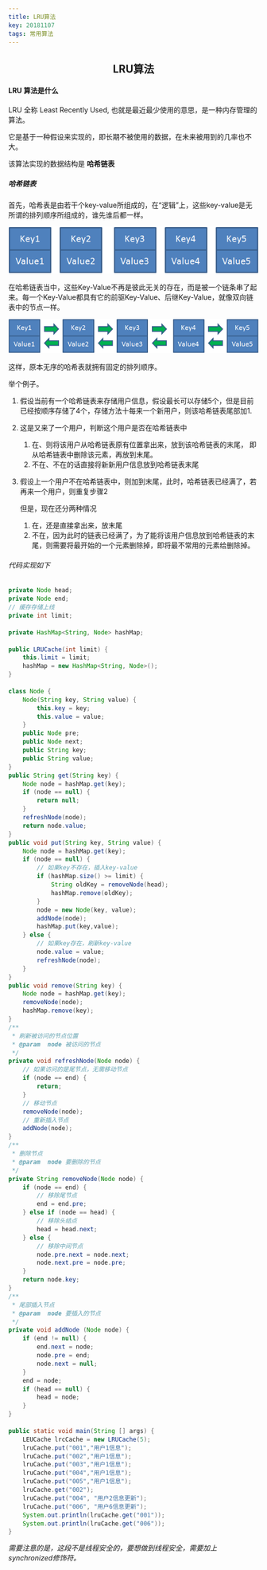 ```yaml
---
title: LRU算法
key: 20181107
tags: 常用算法
---
```


<center><h2>LRU算法</h2></center>

#### LRU 算法是什么

LRU 全称 Least Recently Used, 也就是最近最少使用的意思，是一种内存管理的算法。
<!--more-->
它是基于一种假设来实现的，即长期不被使用的数据，在未来被用到的几率也不大。

该算法实现的数据结构是 **哈希链表**



##### 哈希链表

首先，哈希表是由若干个key-value所组成的，在“逻辑”上，这些key-value是无所谓的排列顺序所组成的，谁先谁后都一样。

![img](https://github.com/lele3/markDownImages/raw/master/images/%E5%B8%B8%E7%94%A8%E7%AE%97%E6%B3%95/LRU%E7%AE%97%E6%B3%95/1.png)

在哈希链表当中，这些Key-Value不再是彼此无关的存在，而是被一个链条串了起来。每一个Key-Value都具有它的前驱Key-Value、后继Key-Value，就像双向链表中的节点一样。

![img](https://github.com/lele3/markDownImages/raw/master/images/%E5%B8%B8%E7%94%A8%E7%AE%97%E6%B3%95/LRU%E7%AE%97%E6%B3%95/2.png)

这样，原本无序的哈希表就拥有固定的排列顺序。



举个例子。

1. 假设当前有一个哈希链表来存储用户信息，假设最长可以存储5个，但是目前已经按顺序存储了4个，存储方法十每来一个新用户，则该哈希链表尾部加1.

2. 这是又来了一个用户，判断这个用户是否在哈希链表中

   1. 在、则将该用户从哈希链表原有位置拿出来，放到该哈希链表的末尾， 即从哈希链表中删除该元素，再放到末尾。
   2. 不在、不在的话直接将新新用户信息放到哈希链表末尾

3. 假设上一个用户不在哈希链表中，则加到末尾，此时，哈希链表已经满了，若再来一个用户，则重复步骤2

   但是，现在还分两种情况

   1. 在，还是直接拿出来，放末尾
   2. 不在，因为此时的链表已经满了，为了能将该用户信息放到哈希链表的末尾，则需要将最开始的一个元素删除掉，即将最不常用的元素给删除掉。



###### 代码实现如下

```java
private Node head;
private Node end;
// 缓存存储上线
private int limit;

private HashMap<String, Node> hashMap;

public LRUCache(int limit) {
    this.limit = limit;
    hashMap = new HashMap<String, Node>();
}

class Node {
    Node(String key, String value) {
        this.key = key;
        this.value = value;
    }
    public Node pre;
    public Node next;
    public String key;
    public String value;
}
public String get(String key) {
    Node node = hashMap.get(key);
    if (node == null) {
        return null;
    }
    refreshNode(node);
    return node.value;
}
public void put(String key, String value) {
    Node node = hashMap.get(key);
    if (node == null) {
        // 如果key不存在，插入key-value
        if (hashMap.size() >= limit) {
            String oldKey = removeNode(head);
            hashMap.remove(oldKey);
        }
        node = new Node(key, value);
        addNode(node);
        hashMap.put(key,value);
    } else {
        // 如果key存在，刷新key-value
        node.value = value;
        refreshNode(node);
    }
}
public void remove(String key) {
    Node node = hashMap.get(key);
    removeNode(node);
    hashMap.remove(key);
}
/**
 * 刷新被访问的节点位置
 * @param  node 被访问的节点
 */
private void refreshNode(Node node) {
    // 如果访问的是尾节点，无需移动节点
    if (node == end) {
        return;
    }
    // 移动节点
    removeNode(node);
    // 重新插入节点
    addNode(node);
}
/**
 * 删除节点
 * @param  node 要删除的节点
 */
private String removeNode(Node node) {
    if (node == end) {
        // 移除尾节点
        end = end.pre;
    } else if (node == head) {
        // 移除头结点
        head = head.next;
    } else {
        // 移除中间节点
        node.pre.next = node.next;
        node.next.pre = node.pre;
    }
    return node.key;
}
/**
 * 尾部插入节点
 * @param  node 要插入的节点
 */
private void addNode (Node node) {
    if (end != null) {
        end.next = node;
        node.pre = end;
        node.next = null;
    }
    end = node;
    if (head == null) {
        head = node;
    }
}

public static void main(String [] args) {
    LEUCache lrcCache = new LRUCache(5);
    lruCache.put("001","用户1信息");
    lruCache.put("002","用户1信息");
    lruCache.put("003","用户1信息");
    lruCache.put("004","用户1信息");
    lruCache.put("005","用户1信息");
    lruCache.get("002");
    lruCache.put("004", "用户2信息更新");
    lruCache.put("006", "用户6信息更新");
    System.out.println(lruCache.get("001"));
    System.out.println(lruCache.get("006"));
}
```



*需要注意的是，这段不是线程安全的，要想做到线程安全，需要加上synchronized修饰符。*